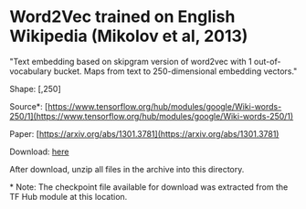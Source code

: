 # Word2Vec trained on English Wikipedia (Mikolov et al, 2013)

"Text embedding based on skipgram version of word2vec with 1 out-of-vocabulary bucket. Maps from text to 250-dimensional embedding vectors."

Shape: [,250]

Source*: [https://www.tensorflow.org/hub/modules/google/Wiki-words-250/1](https://www.tensorflow.org/hub/modules/google/Wiki-words-250/1)

Paper: [https://arxiv.org/abs/1301.3781](https://arxiv.org/abs/1301.3781)

Download: [here](https://drive.google.com/uc?id=1pV3LglHWn5wAmoCmt7u94hVHq8hLHXmj&export=download)

After download, unzip all files in the archive into this directory.

\* Note: The checkpoint file available for download was extracted from the TF Hub module at this location.